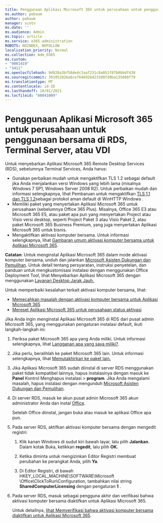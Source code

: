 ```yaml
---
title: Penggunaan Aplikasi Microsoft 365 untuk perusahaan untuk penggunaan bersama di RDS, Terminal Server, atau VDI
ms.author: pebaum
author: pebaum
manager: scotv
ms.date: ''
ms.audience: Admin
ms.topic: article
ms.service: o365-administration
ROBOTS: NOINDEX, NOFOLLOW
localization_priority: Normal
ms.collection: Adm_O365
ms.custom:
- "9001419"
- "3411"
ms.openlocfilehash: 9d928a3bf58dedc3aaf231c8a051f87b0bbdf438
ms.sourcegitcommit: 391052026a6ce7646926d233d0fd9ba135088f79
ms.translationtype: MT
ms.contentlocale: id-ID
ms.lasthandoff: 10/01/2021
ms.locfileid: "60041009"
---
```

# <a name="deploying-microsoft-365-apps-for-enterprise-for-shared-use-on-rds-terminal-server-or-vdi"></a>Penggunaan Aplikasi Microsoft 365 untuk perusahaan untuk penggunaan bersama di RDS, Terminal Server, atau VDI

Untuk menyebarkan Aplikasi Microsoft 365 Remote Desktop Services (RDS), sebelumnya Terminal Services, Anda harus:

- Gunakan perbaikan mudah untuk mengaktifkan TLS 1.2 sebagai default jika Anda menjalankan versi Windows yang lebih lama (misalnya Windows 7 SP1, Windows Server 2008 R2). Untuk perbaikan mudah dan informasi selengkapnya, lihat Pembaruan untuk mengaktifkan [TLS 1.1 dan TLS 1.2](https://support.microsoft.com/en-us/topic/update-to-enable-tls-1-1-and-tls-1-2-as-default-secure-protocols-in-winhttp-in-windows-c4bd73d2-31d7-761e-0178-11268bb10392#bkmk_easy)sebagai protokol aman default di WinHTTP Windows . 
- Memiliki paket yang menyertakan Aplikasi Microsoft 365 untuk perusahaan (sebelumnya Office 365 Plus). Misalnya, Office 365 E3 atau Microsoft 365 E5, atau paket apa pun yang menyertakan Project atau Visio versi desktop, seperti Project Paket 3 atau Visio Paket 2, atau paket Microsoft 365 Business Premium, yang juga menyertakan Aplikasi Microsoft 365 untuk bisnis.
- Mengaktifkan aktivasi komputer bersama. Untuk informasi selengkapnya, lihat [Gambaran umum aktivasi komputer bersama untuk Aplikasi Microsoft 365](https://docs.microsoft.com/deployoffice/overview-shared-computer-activation).

**Catatan**: Untuk menginstal Aplikasi Microsoft 365 dalam mode aktivasi komputer bersama, unduh dan jalankan [Microsoft Asisten Dukungan dan Pemulihan](https://docs.microsoft.com/alchemyinsights/deploy-o365-remotely-to-rds). Untuk detail tentang persyaratan, instruksi penyetelan, dan panduan untuk mengkustomisasi instalasi dengan menggunakan Office Deployment Tool, lihat Menyebarkan Aplikasi Microsoft 365 dengan menggunakan [Layanan Desktop Jarak Jauh.](https://docs.microsoft.com/deployoffice/deploy-microsoft-365-apps-remote-desktop-services)

Untuk memperbaiki kesalahan terkait aktivasi komputer bersama, lihat:

- [Memecahkan masalah dengan aktivasi komputer bersama untuk Aplikasi Microsoft 365](https://docs.microsoft.com/deployoffice/troubleshoot-shared-computer-activation)
- [Mereset Aplikasi Microsoft 365 untuk perusahaan status aktivasi](https://docs.microsoft.com/office/troubleshoot/activation/reset-office-365-proplus-activation-state)

Jika Anda ingin menginstal Aplikasi Microsoft 365 di RDS dari pusat admin Microsoft 365, yang menggunakan pengaturan instalasi default, ikuti langkah-langkah ini:

1. Periksa paket Microsoft 365 apa yang Anda miliki. Untuk informasi selengkapnya, lihat [Langganan apa yang saya miliki?](https://docs.microsoft.com/microsoft-365/admin/admin-overview/what-subscription-do-i-have).

1. Jika perlu, beralihlah ke paket Microsoft 365 lain. Untuk informasi selengkapnya, lihat [Memutakhirkan ke paket lain.](https://docs.microsoft.com/microsoft-365/commerce/subscriptions/upgrade-to-different-plan)

1. Jika Aplikasi Microsoft 365 sudah diinstal di server RDS menggunakan paket tidak kompatibel lainnya, hapus instalasinya dengan masuk ke **Panel** Kontrol Menghapus instalasi  >  **program**. Jika Anda mengalami masalah, hapus instalasi dengan mengunduh [Microsoft Asisten Dukungan dan Pemulihan](https://aka.ms/SARA-OfficeUninstall-Alchemy).

1. Di server RDS, masuk ke akun pusat admin Microsoft 365 akun administrator Anda dan instal [Office](https://portal.office.com/OLS/MySoftware.aspx).

   Setelah Office diinstal, jangan buka atau masuk ke aplikasi Office apa pun.

1. Pada server RDS, aktifkan aktivasi komputer bersama dengan mengedit registri:

   1. Klik kanan Windows di sudut kiri bawah layar, lalu pilih **Jalankan**. Dalam kotak Buka, ketikkan **regedit**, lalu pilih **OK.**

   1. Ketika diminta untuk mengizinkan Editor Registri membuat perubahan ke perangkat Anda, pilih **Ya**.

   1. Di Editor Registri, di bawah HKEY_LOCAL_MACHINE\SOFTWARE\Microsoft \Office\ClickToRun\Configuration, tambahkan nilai string **SharedComputerLicensing** dengan pengaturan **1** .

1. Pada server RDS, masuk sebagai pengguna akhir dan verifikasi bahwa aktivasi komputer bersama diaktifkan untuk Aplikasi Microsoft 365. 

   Untuk detailnya, [lihat Memverifikasi bahwa aktivasi komputer bersama diaktifkan untuk Aplikasi Microsoft 365](https://docs.microsoft.com/deployoffice/troubleshoot-shared-computer-activation#verify-that-shared-computer-activation-is-enabled-for-microsoft-365-apps).